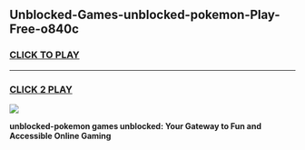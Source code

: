 
## Unblocked-Games-unblocked-pokemon-Play-Free-o840c
<h3>
<a href="https://premium76.site?title=unblocked-pokemon&ref=18A1">CLICK TO PLAY</a></h3>
<hr>

<h3>
<a href="https://premium76.site?title=unblocked-pokemon&ref=18A1">CLICK 2 PLAY</a>
  
</h3>

<a href="https://premium76.site?title=unblocked-pokemon&ref=18A1"><img src="https://clearcache.store/games.png"></a>


**unblocked-pokemon games unblocked: Your Gateway to Fun and Accessible Online Gaming**
